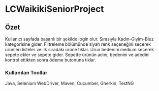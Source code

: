# LCWaikikiSeniorProject
## Özet
Kullanıcı sayfada başarılı bir şekilde login olur. Sırasıyla Kadın-Giyim-Bluz kategorisine gider. Filtreleme bölümünde siyah renk seçeneğini seçerek ürünleri listeler ve ilk sıradaki ürüne tıklar. Ürün bedenini medium seçerek sepete ekler ve sepete gider. Sepette ürünün adını, bedenini ve adedini kontrol ettikten sonra ödeme butonuna tıklar.
### Kullanılan Toollar
Java, Selenium WebDriver, Maven, Cucumber, Gherkin, TestNG
